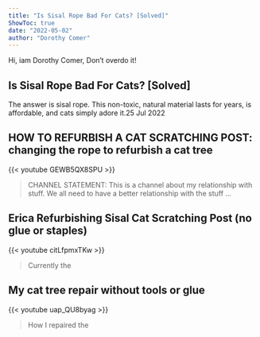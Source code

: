 ```yaml
---
title: "Is Sisal Rope Bad For Cats? [Solved]"
ShowToc: true 
date: "2022-05-02"
author: "Dorothy Comer" 
---
```


Hi, iam Dorothy Comer, Don’t overdo it!
## Is Sisal Rope Bad For Cats? [Solved]
The answer is sisal rope. This non-toxic, natural material lasts for years, is affordable, and cats simply adore it.25 Jul 2022

## HOW TO REFURBISH A CAT SCRATCHING POST:  changing the rope to refurbish a cat tree
{{< youtube GEWB5QX8SPU >}}
>CHANNEL STATEMENT: This is a channel about my relationship with stuff. We all need to have a better relationship with the stuff ...

## Erica Refurbishing Sisal Cat Scratching Post (no glue or staples)
{{< youtube citLfpmxTKw >}}
>Currently the 

## My cat tree repair without tools or glue
{{< youtube uap_QU8byag >}}
>How I repaired the 

